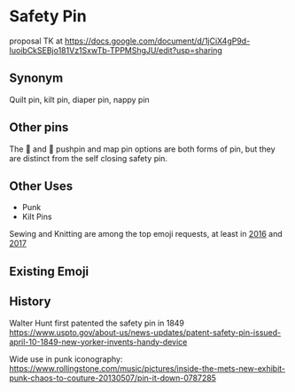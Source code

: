 # Safety Pin

proposal TK at https://docs.google.com/document/d/1jCiX4gP9d-IuoibCkSEBjo181Vz1SxwTb-TPPMShgJU/edit?usp=sharing

## Synonym
Quilt pin, kilt pin, diaper pin, nappy pin

## Other pins

The 📍 and 📌 pushpin and map pin options are both forms of pin, but they are distinct from the self closing safety pin. 

## Other Uses

+ Punk
+ Kilt Pins


Sewing and Knitting are among the top emoji requests, at least in [2016](http://blog.emojipedia.org/top-emoji-requests-2016/) and [2017](http://blog.emojipedia.org/top-emoji-requests-2017/)

 
## Existing Emoji

## History

Walter Hunt first patented the safety pin in 1849 https://www.uspto.gov/about-us/news-updates/patent-safety-pin-issued-april-10-1849-new-yorker-invents-handy-device

Wide use in punk iconography: https://www.rollingstone.com/music/pictures/inside-the-mets-new-exhibit-punk-chaos-to-couture-20130507/pin-it-down-0787285

